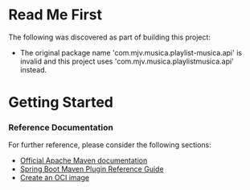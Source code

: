 # Read Me First
The following was discovered as part of building this project:

* The original package name 'com.mjv.musica.playlist-musica.api' is invalid and this project uses 'com.mjv.musica.playlistmusica.api' instead.

# Getting Started

### Reference Documentation
For further reference, please consider the following sections:

* [Official Apache Maven documentation](https://maven.apache.org/guides/index.html)
* [Spring Boot Maven Plugin Reference Guide](https://docs.spring.io/spring-boot/docs/2.6.7/maven-plugin/reference/html/)
* [Create an OCI image](https://docs.spring.io/spring-boot/docs/2.6.7/maven-plugin/reference/html/#build-image)

